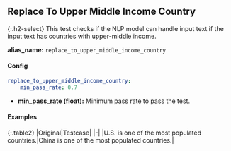 
## Replace To Upper Middle Income Country

<div class="main-docs" markdown="1"><div class="h3-box" markdown="1">

{:.h2-select}
This test checks if the NLP model can handle input text if the input text has countries with upper-middle income.

**alias_name:** `replace_to_upper_middle_income_country`

</div><div class="h3-box" markdown="1">

#### Config
```yaml
replace_to_upper_middle_income_country:
    min_pass_rate: 0.7
```
- **min_pass_rate (float):** Minimum pass rate to pass the test.

#### Examples

{:.table2}
|Original|Testcase|
|-|
|U.S. is one of the most populated countries.|China is one of the most populated countries.|


</div></div>